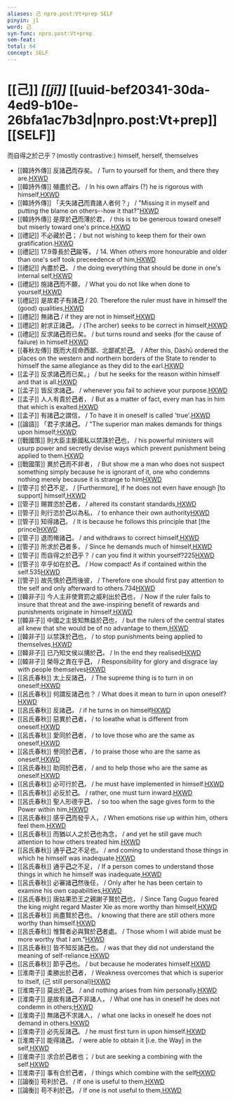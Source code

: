 ```yaml
---
aliases: 己 npro.post:Vt+prep SELF
pinyin: jǐ
word: 己
syn-func: npro.post:Vt+prep
sem-feat: 
total: 64
concept: SELF 
---
```

# [[己]] *[[jǐ]]*  [[uuid-bef20341-30da-4ed9-b10e-26bfa1ac7b3d|npro.post:Vt+prep]] [[SELF]]
而自得之於己乎？(mostly contrastive:) himself, herself, themselves
 - [[韓詩外傳]] 反諸**己**而存矣。 / Turn to yourself for them, and there they are.[HXWD](https://hxwd.org/textview.html?location=KR1c0066_tls_002-34a.25)
 - [[韓詩外傳]] 殖盡於**己**， / In his own affairs (?) he is rigorous with himself,[HXWD](https://hxwd.org/textview.html?location=KR1c0066_tls_006-22a.11)
 - [[韓詩外傳]] 「夫失諸**己**而責諸人者何？」 / "Missing it in myself and putting the blame on others--how it that?"[HXWD](https://hxwd.org/textview.html?location=KR1c0066_tls_007-18a.18)
 - [[韓詩外傳]] 是厚於**己**而薄於君， / this is to be generous toward oneself but miserly toward one's prince.[HXWD](https://hxwd.org/textview.html?location=KR1c0066_tls_008-3a.85)
 - [[禮記]] 不必藏於**己**； / but not wishing to keep them for their own gratification.[HXWD](https://hxwd.org/textview.html?location=KR1d0052_tls_009-1a.30)
 - [[禮記]] 17.9尊長於**己**踰等， / 14. When others more honourable and older than one's self took preceedence of him,[HXWD](https://hxwd.org/textview.html?location=KR1d0052_tls_017-9a.2)
 - [[禮記]] 內盡於**己**， / the doing everything that should be done in one's internal self,[HXWD](https://hxwd.org/textview.html?location=KR1d0052_tls_026-2a.12)
 - [[禮記]] 施諸**己**而不願， / What you do not like when done to yourself,[HXWD](https://hxwd.org/textview.html?location=KR1d0052_tls_032-8a.15)
 - [[禮記]] 是故君子有諸**己** / 20. Therefore the ruler must have in himself the (good) qualities,[HXWD](https://hxwd.org/textview.html?location=KR1d0052_tls_043-2a.66)
 - [[禮記]] 無諸**己** / if they are not in himself,[HXWD](https://hxwd.org/textview.html?location=KR1d0052_tls_043-2a.68)
 - [[禮記]] 射求正諸**己**， / (The archer) seeks to be correct in himself,[HXWD](https://hxwd.org/textview.html?location=KR1d0052_tls_047-11a.4)
 - [[禮記]] 反求諸**己**而已矣。 / but turns round and seeks (for the cause of failure) in himself.[HXWD](https://hxwd.org/textview.html?location=KR1d0052_tls_047-11a.8)
 - [[春秋左傳]] 既而大叔命西鄙、北鄙貳於**己**。 / After this, Dàshū ordered the places on the western and northern borders of the State to render to himself the same allegiance as they did to the earl.[HXWD](https://hxwd.org/textview.html?location=KR1e0001_tls_001-17a.2)
 - [[孟子]] 反求諸**己**而已矣。」 / but he seeks for the reason within himself and that is all.[HXWD](https://hxwd.org/textview.html?location=KR1h0001_tls_003-40a.1)
 - [[孟子]] 皆反求諸**己**， / whenever you fail to achieve your purpose.[HXWD](https://hxwd.org/textview.html?location=KR1h0001_tls_007-4a.10)
 - [[孟子]] 人人有貴於**己**者， / But as a matter of fact, every man has in him that which is exalted.[HXWD](https://hxwd.org/textview.html?location=KR1h0001_tls_011-43a.5)
 - [[孟子]] 有諸**己**之謂信， / To have it in oneself is called 'true'.[HXWD](https://hxwd.org/textview.html?location=KR1h0001_tls_014-35a.4)
 - [[論語]] 「君子求諸**己**， / "The superior man makes demands for things upon himself;[HXWD](https://hxwd.org/textview.html?location=KR1h0004_tls_015-21a.3)
 - [[戰國策]] 則大臣主斷國私以禁誅於**己**也， / his powerful ministers will usurp power and secretly devise ways which prevent punishment being applied to them.[HXWD](https://hxwd.org/textview.html?location=KR2e0003_tls_217-3a.10)
 - [[戰國策]] 異於**己**而不非者， / But show me a man who does not suspect something simply because he is ignorant of it, one who condemns nothing merely because it is strange to him[HXWD](https://hxwd.org/textview.html?location=KR2e0003_tls_242-5a.38)
 - [[管子]] 於**己**不足， / [Furthermore], if he does not even have enough [to support] himself,[HXWD](https://hxwd.org/textview.html?location=KR3c0001_tls_001-408a.6)
 - [[管子]] 賜賞恣於**己**者， / altered its constant standards,[HXWD](https://hxwd.org/textview.html?location=KR3c0001_tls_005-63a.14)
 - [[管子]] 則行恣於**己**以為私， / to enhance their own authority[HXWD](https://hxwd.org/textview.html?location=KR3c0001_tls_005-83a.8)
 - [[管子]] 知得諸**己**， / It is because he follows this principle that [the prince][HXWD](https://hxwd.org/textview.html?location=KR3c0001_tls_011-36a.2)
 - [[管子]] 退而脩諸**己**， / and withdraws to correct himself,[HXWD](https://hxwd.org/textview.html?location=KR3c0001_tls_011-36a.6)
 - [[管子]] 所求於**己**者多， / Since he demands much of himself,[HXWD](https://hxwd.org/textview.html?location=KR3c0001_tls_011-36a.8)
 - [[管子]] 而自得之於**己**乎？ / can you find it within yourself?225[HXWD](https://hxwd.org/textview.html?location=KR3c0001_tls_013-61a.8)
 - [[管子]] 卒乎如在於**己**。 / How compact! As if contained within the self.535[HXWD](https://hxwd.org/textview.html?location=KR3c0001_tls_016-2a.6)
 - [[管子]] 故先慎於**己**而後彼， / Therefore one should first pay attention to the self and only afterward to others.734[HXWD](https://hxwd.org/textview.html?location=KR3c0001_tls_017-45a.7)
 - [[韓非子]] 今人主非使賞罰之威利出於**己**也， / Now if the ruler fails to insure that threat and the awe-inspiring benefit of rewards and punishments originate in himself,[HXWD](https://hxwd.org/textview.html?location=KR3c0005_tls_007-3a.2)
 - [[韓非子]] 中國之主皆知無益於**己**也， / but the rulers of the central states all knew that she would be of no advantage to them,[HXWD](https://hxwd.org/textview.html?location=KR3c0005_tls_011-21a.3)
 - [[韓非子]] 以禁誅於**己**也， / to stop punishments being applied to themselves,[HXWD](https://hxwd.org/textview.html?location=KR3c0005_tls_014-73a.4)
 - [[韓非子]] 已乃知文侯以搆於**己**， / In the end they realised[HXWD](https://hxwd.org/textview.html?location=KR3c0005_tls_023-56a.7)
 - [[韓非子]] 榮辱之責在乎**己**， / Responsibility for glory and disgrace lay with people themselves[HXWD](https://hxwd.org/textview.html?location=KR3c0005_tls_029-3a.8)
 - [[呂氏春秋]] 太上反諸**己**， / The supreme thing is to turn in on oneself;[HXWD](https://hxwd.org/textview.html?location=KR3j0009_tls_003-25a.4)
 - [[呂氏春秋]] 何謂反諸**己**也？ / What does it mean to turn in upon oneself?[HXWD](https://hxwd.org/textview.html?location=KR3j0009_tls_003-26a.2)
 - [[呂氏春秋]] 反諸**己**， / if he turns in on himself[HXWD](https://hxwd.org/textview.html?location=KR3j0009_tls_003-26a.57)
 - [[呂氏春秋]] 惡異於**己**者， / to loeathe what is different from oneself.[HXWD](https://hxwd.org/textview.html?location=KR3j0009_tls_004-22a.34)
 - [[呂氏春秋]] 愛同於**己**者， / to love those who are the same as oneself,[HXWD](https://hxwd.org/textview.html?location=KR3j0009_tls_004-23a.10)
 - [[呂氏春秋]] 譽同於**己**者， / to praise those who are the same as oneself,[HXWD](https://hxwd.org/textview.html?location=KR3j0009_tls_004-23a.11)
 - [[呂氏春秋]] 助同於**己**者， / and to help those who are the same as oneself.[HXWD](https://hxwd.org/textview.html?location=KR3j0009_tls_004-23a.12)
 - [[呂氏春秋]] 必可行於**己**， / he must have implemented in himself.[HXWD](https://hxwd.org/textview.html?location=KR3j0009_tls_004-23a.7)
 - [[呂氏春秋]] 必反於**己**。 / rather, one must turn inward.[HXWD](https://hxwd.org/textview.html?location=KR3j0009_tls_008-10a.9)
 - [[呂氏春秋]] 聖人形德乎**己**， / so too when the sage gives form to the Power within him,[HXWD](https://hxwd.org/textview.html?location=KR3j0009_tls_009-28a.12)
 - [[呂氏春秋]] 感乎**己**而發乎人， / When emotions rise up within him, others feel them.[HXWD](https://hxwd.org/textview.html?location=KR3j0009_tls_009-29a.37)
 - [[呂氏春秋]] 而猶以人之於**己**也為念， / and yet he still gave much attention to how others treated him.[HXWD](https://hxwd.org/textview.html?location=KR3j0009_tls_012-18a.29)
 - [[呂氏春秋]] 通乎**己**之不足也。 / and coming to understand those things in which he himself was inadequate.[HXWD](https://hxwd.org/textview.html?location=KR3j0009_tls_013-30a.6)
 - [[呂氏春秋]] 通乎**己**之不足， / If a person comes to understand those things in which he himself was inadequate,[HXWD](https://hxwd.org/textview.html?location=KR3j0009_tls_013-30a.7)
 - [[呂氏春秋]] 必審諸**己**然後任， / Only after he has been certain to examine his own capabilities,[HXWD](https://hxwd.org/textview.html?location=KR3j0009_tls_014-38a.29)
 - [[呂氏春秋]] 唐姑果恐王之親謝子賢於**己**也， / Since Tang Guguo feared the king might regard Master Xie as more worthy than himself,[HXWD](https://hxwd.org/textview.html?location=KR3j0009_tls_016-30a.5)
 - [[呂氏春秋]] 尚盡賢於**己**也。 / knowing that there are still others more worthy than himself.[HXWD](https://hxwd.org/textview.html?location=KR3j0009_tls_016-8a.39)
 - [[呂氏春秋]] 惟賢者必與賢於**己**者處。 / Those whom I will abide must be more worthy that I am."[HXWD](https://hxwd.org/textview.html?location=KR3j0009_tls_016-8a.47)
 - [[呂氏春秋]] 皆不知反諸**己**也。 / was that they did not understand the meaning of self-reliance.[HXWD](https://hxwd.org/textview.html?location=KR3j0009_tls_018-7a.20)
 - [[呂氏春秋]] 節乎**己**也。 / but because he moderates himself.[HXWD](https://hxwd.org/textview.html?location=KR3j0009_tls_025-15a.23)
 - [[淮南子]] 柔勝出於**己**者， / Weakness overcomes that which is superior to itself, (己 still personal)[HXWD](https://hxwd.org/textview.html?location=KR3j0010_tls_001-14a.40)
 - [[淮南子]] 莫出於**己**。 / and nothing arises from him personally.[HXWD](https://hxwd.org/textview.html?location=KR3j0010_tls_009-1a.25)
 - [[淮南子]] 是故有諸**己**不非諸人， / What one has in oneself he does not condemn in others;[HXWD](https://hxwd.org/textview.html?location=KR3j0010_tls_009-32a.23)
 - [[淮南子]] 無諸**己**不求諸人， / what one lacks in oneself he does not demand in others.[HXWD](https://hxwd.org/textview.html?location=KR3j0010_tls_009-32a.24)
 - [[淮南子]] 必先反諸**己**。 / he must first turn in upon himself.[HXWD](https://hxwd.org/textview.html?location=KR3j0010_tls_009-53a.29)
 - [[淮南子]] 能得諸**己**， / were able to obtain it [i.e. the Way] in the self,[HXWD](https://hxwd.org/textview.html?location=KR3j0010_tls_011-11a.3)
 - [[淮南子]] 求合於**己**者也； / but are seeking a combining with the self.[HXWD](https://hxwd.org/textview.html?location=KR3j0010_tls_011-24a.14)
 - [[淮南子]] 事有合於**己**者， / things which combine with the self[HXWD](https://hxwd.org/textview.html?location=KR3j0010_tls_011-24a.8)
 - [[論衡]] 苟利於**己**， / If one is useful to them,[HXWD](https://hxwd.org/textview.html?location=KR3j0080_tls_033-10a.12)
 - [[論衡]] 苟不利於**己**， / If one is not useful to them,[HXWD](https://hxwd.org/textview.html?location=KR3j0080_tls_033-10a.14)